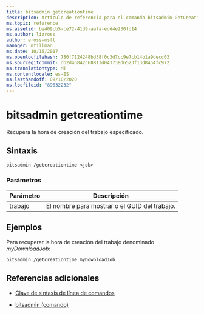 ```yaml
---
title: bitsadmin getcreationtime
description: Artículo de referencia para el comando bitsadmin GetCreationTime, que recupera la hora de creación del trabajo especificado.
ms.topic: reference
ms.assetid: be409cb5-ce72-41d9-aafa-edd4e230fd14
ms.author: lizross
author: eross-msft
manager: mtillman
ms.date: 10/16/2017
ms.openlocfilehash: 780f7124248bd38f0c3d7cc9e7cb14b1a9decc03
ms.sourcegitcommit: db2d46842c68813d043738d6523f13d8454fc972
ms.translationtype: MT
ms.contentlocale: es-ES
ms.lasthandoff: 09/10/2020
ms.locfileid: "89632232"
---
```

# <a name="bitsadmin-getcreationtime"></a>bitsadmin getcreationtime

Recupera la hora de creación del trabajo especificado.

## <a name="syntax"></a>Sintaxis

```
bitsadmin /getcreationtime <job>
```

### <a name="parameters"></a>Parámetros

| Parámetro | Descripción |
| -------------- | -------------- |
| trabajo | El nombre para mostrar o el GUID del trabajo. |

## <a name="examples"></a>Ejemplos

Para recuperar la hora de creación del trabajo denominado *myDownloadJob*:

```
bitsadmin /getcreationtime myDownloadJob
```

## <a name="additional-references"></a>Referencias adicionales

- [Clave de sintaxis de línea de comandos](command-line-syntax-key.md)

- [bitsadmin (comando)](bitsadmin.md)

